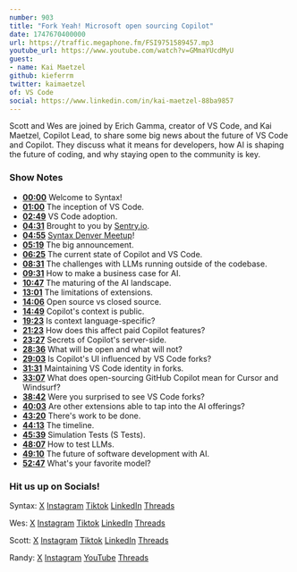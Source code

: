 ```yaml
---
number: 903
title: "Fork Yeah! Microsoft open sourcing Copilot"
date: 1747670400000
url: https://traffic.megaphone.fm/FSI9751589457.mp3
youtube_url: https://www.youtube.com/watch?v=GMmaYUcdMyU
guest: 
- name: Kai Maetzel
github: kieferrm
twitter: kaimaetzel
of: VS Code
social: https://www.linkedin.com/in/kai-maetzel-88ba9857
---
```


Scott and Wes are joined by Erich Gamma, creator of VS Code, and Kai Maetzel, Copilot Lead, to share some big news about the future of VS Code and Copilot. They discuss what it means for developers, how AI is shaping the future of coding, and why staying open to the community is key.

### Show Notes

* **[00:00](#t=00:00)** Welcome to Syntax!
* **[01:00](#t=01:00)** The inception of VS Code.
* **[02:49](#t=02:49)** VS Code adoption.
* **[04:31](#t=04:31)** Brought to you by [Sentry.io](https://sentry.io/syntax).
* **[04:55](#t=04:55)** [Syntax Denver Meetup](https://syntax.fm/meetup)!
* **[05:19](#t=05:19)** The big announcement.
* **[06:25](#t=06:25)** The current state of Copilot and VS Code.
* **[08:31](#t=08:31)** The challenges with LLMs running outside of the codebase.
* **[09:31](#t=09:31)** How to make a business case for AI.
* **[10:47](#t=10:47)** The maturing of the AI landscape.
* **[13:01](#t=13:01)** The limitations of extensions.
* **[14:06](#t=14:06)** Open source vs closed source.
* **[14:49](#t=14:49)** Copilot's context is public.
* **[19:23](#t=19:23)** Is context language-specific?
* **[21:23](#t=21:23)** How does this affect paid Copilot features?
* **[23:27](#t=23:27)** Secrets of Copilot's server-side.
* **[28:36](#t=28:36)** What will be open and what will not?
* **[29:03](#t=29:03)** Is Copilot's UI influenced by VS Code forks?
* **[31:31](#t=31:31)** Maintaining VS Code identity in forks.
* **[33:07](#t=33:07)** What does open-sourcing GitHub Copilot mean for Cursor and Windsurf?
* **[38:42](#t=38:42)** Were you surprised to see VS Code forks?
* **[40:03](#t=40:03)** Are other extensions able to tap into the AI offerings?
* **[43:20](#t=43:20)** There's work to be done.
* **[44:13](#t=44:13)** The timeline.
* **[45:39](#t=45:39)** Simulation Tests (S Tests).
* **[48:07](#t=48:07)** How to test LLMs.
* **[49:10](#t=49:10)** The future of software development with AI.
* **[52:47](#t=52:47)** What's your favorite model?

### Hit us up on Socials!

Syntax: [X](https://twitter.com/syntaxfm) [Instagram](https://www.instagram.com/syntax_fm/) [Tiktok](https://www.tiktok.com/@syntaxfm) [LinkedIn](https://www.linkedin.com/company/96077407/admin/feed/posts/) [Threads](https://www.threads.net/@syntax_fm)

Wes: [X](https://twitter.com/wesbos) [Instagram](https://www.instagram.com/wesbos/) [Tiktok](https://www.tiktok.com/@wesbos) [LinkedIn](https://www.linkedin.com/in/wesbos/) [Threads](https://www.threads.net/@wesbos)

Scott: [X](https://twitter.com/stolinski) [Instagram](https://www.instagram.com/stolinski/) [Tiktok](https://www.tiktok.com/@stolinski) [LinkedIn](https://www.linkedin.com/in/stolinski/) [Threads](https://www.threads.net/@stolinski)

Randy: [X](https://twitter.com/randyrektor) [Instagram](https://www.instagram.com/randyrektor/) [YouTube](https://www.youtube.com/@randyrektor) [Threads](https://www.threads.net/@randyrektor)